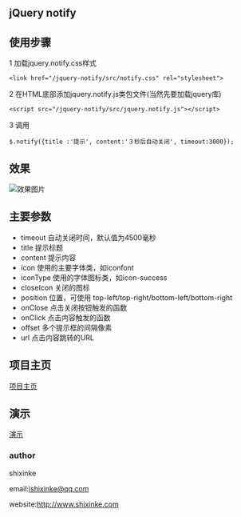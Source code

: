 ## jQuery notify

## 使用步骤

1 加载jquery.notify.css样式

    <link href="/jquery-notify/src/notify.css" rel="stylesheet">

2 在HTML底部添加jquery.notify.js类包文件(当然先要加载jquery库)

    <script src="/jquery-notify/src/jquery.notify.js"></script>
    
3 调用

    $.notify({title :'提示', content:'３秒后自动关闭', timeout:3000});
    
## 效果

![效果图片](https://github.com/shixinke/jquery-notify/blob/master/snapshot/nofity.png)    
    
## 主要参数

* timeout 自动关闭时间，默认值为4500毫秒
* title 提示标题
* content 提示内容
* icon 使用的主要字体类，如iconfont
* iconType 使用的字体图标类，如icon-success
* closeIcon 关闭的图标
* position 位置，可使用 top-left/top-right/bottom-left/bottom-right
* onClose 点击关闭按钮触发的函数
* onClick 点击内容触发的函数
* offset 多个提示框的间隔像素
* url 点击内容跳转的URL

## 项目主页

[项目主页](https://shixinke.github.io/jquery-notify)

## 演示

[演示](https://shixinke.github.io/jquery-notify/examples/basic.html)

### author

shixinke 

email:ishixinke@qq.com

website:http://www.shixinke.com


